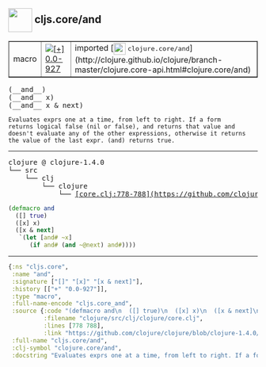 ## <img width="48px" valign="middle" src="http://i.imgur.com/Hi20huC.png"> cljs.core/and

 <table border="1">
<tr>
<td>macro</td>
<td><a href="https://github.com/cljsinfo/api-refs/tree/0.0-927"><img valign="middle" alt="[+] 0.0-927" src="https://img.shields.io/badge/+-0.0--927-lightgrey.svg"></a> </td>
<td>
imported [<img height="24px" valign="middle" src="http://i.imgur.com/1GjPKvB.png"> <samp>clojure.core/and</samp>](http://clojure.github.io/clojure/branch-master/clojure.core-api.html#clojure.core/and)
</td>
</tr>
</table>

 <samp>
(__and__)<br>
(__and__ x)<br>
(__and__ x & next)<br>
</samp>

```
Evaluates exprs one at a time, from left to right. If a form
returns logical false (nil or false), and returns that value and
doesn't evaluate any of the other expressions, otherwise it returns
the value of the last expr. (and) returns true.
```

---

 <pre>
clojure @ clojure-1.4.0
└── src
    └── clj
        └── clojure
            └── <ins>[core.clj:778-788](https://github.com/clojure/clojure/blob/clojure-1.4.0/src/clj/clojure/core.clj#L778-L788)</ins>
</pre>

```clj
(defmacro and
  ([] true)
  ([x] x)
  ([x & next]
   `(let [and# ~x]
      (if and# (and ~@next) and#))))
```


---

```clj
{:ns "cljs.core",
 :name "and",
 :signature ["[]" "[x]" "[x & next]"],
 :history [["+" "0.0-927"]],
 :type "macro",
 :full-name-encode "cljs.core_and",
 :source {:code "(defmacro and\n  ([] true)\n  ([x] x)\n  ([x & next]\n   `(let [and# ~x]\n      (if and# (and ~@next) and#))))",
          :filename "clojure/src/clj/clojure/core.clj",
          :lines [778 788],
          :link "https://github.com/clojure/clojure/blob/clojure-1.4.0/src/clj/clojure/core.clj#L778-L788"},
 :full-name "cljs.core/and",
 :clj-symbol "clojure.core/and",
 :docstring "Evaluates exprs one at a time, from left to right. If a form\nreturns logical false (nil or false), and returns that value and\ndoesn't evaluate any of the other expressions, otherwise it returns\nthe value of the last expr. (and) returns true."}

```
